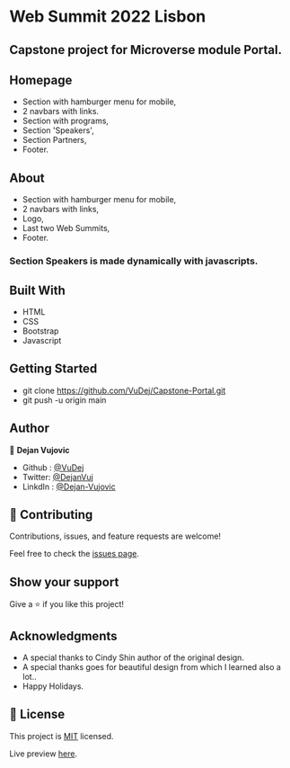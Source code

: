 # Web Summit 2022 Lisbon
## Capstone project for Microverse module Portal.

## Homepage
- Section with hamburger menu for mobile,
- 2 navbars with links.
- Section with programs,
- Section 'Speakers',
- Section Partners,
- Footer.

## About
- Section with hamburger menu for mobile,
- 2 navbars with links,
- Logo,
- Last two Web Summits,
- Footer.

### Section Speakers is made dynamically with javascripts.

 ## Built With
- HTML
- CSS
- Bootstrap
- Javascript

## Getting Started
- git clone https://github.com/VuDej/Capstone-Portal.git
- git push -u origin main

## Author

👤 **Dejan Vujovic**

- Github : [@VuDej](https://github.com/VuDej)
- Twitter: [@DejanVuj](https://twitter.com/DejanVuj)
- LinkdIn : [@Dejan-Vujovic](https://www.linkedin.com/in/dejan-vujovic-5a0672225/)


## 🤝 Contributing

Contributions, issues, and feature requests are welcome!

Feel free to check the [issues page](https://github.com/VuDej/Capstone-Portal/issues/3).

## Show your support

Give a ⭐️ if you like this project!

## Acknowledgments

- A special thanks to Cindy Shin author of the original design.
- A special thanks goes for beautiful design from which I learned also a lot..
- Happy Holidays.

## 📝 License

This project is [MIT](LICENSE) licensed.

Live preview [here](https://vudej.github.io/Capstone-Portal/).